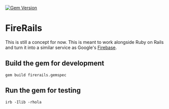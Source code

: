 [![Gem Version](https://badge.fury.io/rb/FireRails.svg)](https://badge.fury.io/rb/FireRails)

# FireRails
This is still a concept for now. This is meant to work alongside Ruby on Rails and turn it into a similar service as Google's [Firebase](https://firebase.google.com/).

## Build the gem for development
```
gem build firerails.gemspec
```

## Run the gem for testing
```
irb -Ilib -rhola
```
